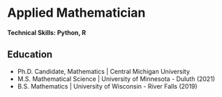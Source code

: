 # Applied Mathematician

#### Technical Skills: Python, R

## Education
- Ph.D. Candidate, Mathematics | Central Michigan University 
- M.S. Mathematical Science	| University of Minnesota - Duluth (2021)	 			        		
- B.S. Mathematics | University of Wisconsin - River Falls (2019)

								       		
